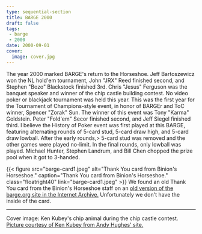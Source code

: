 ```yaml
---
type: sequential-section
title: BARGE 2000
draft: false
tags:
 - barge
 - 2000
date: 2000-09-01
cover:
  image: cover.jpg
---
```


The year 2000 marked BARGE's return to the Horseshoe. Jeff Bartoszewicz won the
NL hold'em tournament, John &quot;JRX&quot; Reed finished second, and Stephen
&quot;Bozo&quot; Blackstock finished 3rd. Chris &quot;Jesus&quot; Ferguson was
the banquet speaker and winner of the chip castle building contest. No video
poker or blackjack tournament was held this year. This was the first year for
the Tournament of Champions-style event, in honor of BARGEr and ToC winner,
Spencer &quot;Zorak&quot; Sun. The winner of this event was Tony
&quot;Karma&quot; Goldstein. Peter &quot;Fold'em&quot; Secor finished second,
and Jeff Siegel finished third. I believe the History of Poker event was first
played at this BARGE, featuring alternating rounds of 5-card stud, 5-card draw
    high, and 5-card draw lowball. After the early rounds,> 5-card stud was removed
and the other games were played no-limit. In the final rounds, only lowball was
played. Michael Hunter, Stephen Landrum, and Bill Chen chopped the prize pool
when it got to 3-handed.

{{< figure
    src="barge-card1.jpeg"
    alt="Thank You card from Binion's Horseshoe."
    caption="Thank You card from Binion's Horseshoe."
    class="floatright40"
    link="barge-card1.jpeg" >}}
We found an old Thank You card from the Binion's Horseshoe staff on an [old version of 
the barge.org site in the Internet Archive.](https://web.archive.org/web/20020331111106/http://barge.org/barge-card1.jpeg)
Unfortunately we don't have the inside of the card.

-----

Cover image: Ken Kubey's chip animal during the chip castle contest.  [Picture
courtesy of Ken Kubey from Andy Hughes'
site.](http://nevadacasinochips.com/BARGE00.htm)
